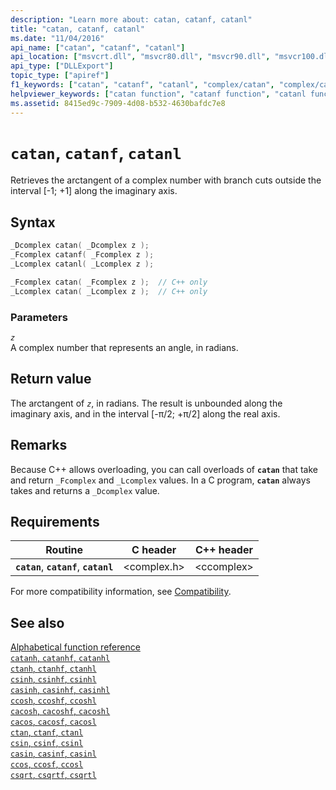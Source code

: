 ```yaml
---
description: "Learn more about: catan, catanf, catanl"
title: "catan, catanf, catanl"
ms.date: "11/04/2016"
api_name: ["catan", "catanf", "catanl"]
api_location: ["msvcrt.dll", "msvcr80.dll", "msvcr90.dll", "msvcr100.dll", "msvcr100_clr0400.dll", "msvcr110.dll", "msvcr110_clr0400.dll", "msvcr120.dll", "msvcr120_clr0400.dll", "ucrtbase.dll", "api-ms-win-crt-math-l1-1-0.dll"]
api_type: ["DLLExport"]
topic_type: ["apiref"]
f1_keywords: ["catan", "catanf", "catanl", "complex/catan", "complex/catanf", "complex/catanl"]
helpviewer_keywords: ["catan function", "catanf function", "catanl function"]
ms.assetid: 8415ed9c-7909-4d08-b532-4630bafdc7e8
---
```

# `catan`, `catanf`, `catanl`

Retrieves the arctangent of a complex number with branch cuts outside the interval [-1; +1] along the imaginary axis.

## Syntax

```C
_Dcomplex catan( _Dcomplex z );
_Fcomplex catanf( _Fcomplex z );
_Lcomplex catanl( _Lcomplex z );
```

```cpp
_Fcomplex catan( _Fcomplex z );  // C++ only
_Lcomplex catan( _Lcomplex z );  // C++ only
```

### Parameters

*`z`*\
A complex number that represents an angle, in radians.

## Return value

The arctangent of *`z`*, in radians. The result is unbounded along the imaginary axis, and  in the interval [-π/2; +π/2] along the real axis.

## Remarks

Because C++ allows overloading, you can call overloads of **`catan`** that take and return `_Fcomplex` and `_Lcomplex` values. In a C program, **`catan`** always takes and returns a `_Dcomplex` value.

## Requirements

| Routine | C header | C++ header |
|---|---|---|
| **`catan`**, **`catanf`**, **`catanl`** | \<complex.h> | \<ccomplex> |

For more compatibility information, see [Compatibility](../compatibility.md).

## See also

[Alphabetical function reference](crt-alphabetical-function-reference.md)\
[`catanh`, `catanhf`, `catanhl`](catanh-catanhf-catanhl.md)\
[`ctanh`, `ctanhf`, `ctanhl`](ctanh-ctanhf-ctanhl.md)\
[`csinh`, `csinhf`, `csinhl`](csinh-csinhf-csinhl.md)\
[`casinh`, `casinhf`, `casinhl`](casinh-casinhf-casinhl.md)\
[`ccosh`, `ccoshf`, `ccoshl`](ccosh-ccoshf-ccoshl.md)\
[`cacosh`, `cacoshf`, `cacoshl`](cacosh-cacoshf-cacoshl.md)\
[`cacos`, `cacosf`, `cacosl`](cacos-cacosf-cacosl.md)\
[`ctan`, `ctanf`, `ctanl`](ctan-ctanf-ctanl.md)\
[`csin`, `csinf`, `csinl`](csin-csinf-csinl.md)\
[`casin`, `casinf`, `casinl`](casin-casinf-casinl.md)\
[`ccos`, `ccosf`, `ccosl`](ccos-ccosf-ccosl.md)\
[`csqrt`, `csqrtf`, `csqrtl`](csqrt-csqrtf-csqrtl.md)
